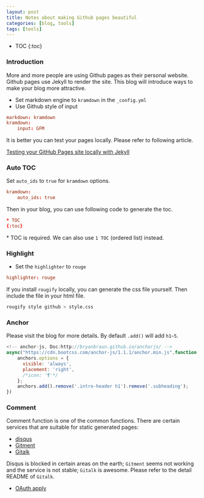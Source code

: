 ```yaml
---
layout: post
title: Notes about making Github pages beautiful
categories: [blog, tools]
tags: [tools]
---
```


* TOC
{:toc}

### Introduction
More and more people are using Github pages as their personal website. Github pages use
Jekyll to render the site. This blog will introduce ways to make your blog more attractive.

+ Set markdown engine to `kramdown` in the `_config.yml`
+ Use Github style of input

```conf
markdown: kramdown
kramdown:
    input: GFM
```

It is better you can test your pages locally. Please refer to following article.

<a href="https://help.github.com/en/articles/testing-your-github-pages-site-locally-with-jekyll" target="_blank">
Testing your GitHub Pages site locally with Jekyll
</a>

### Auto TOC

Set `auto_ids` to `true` for `kramdown` options.

```conf
kramdown:
    auto_ids: true
```

Then in your blog, you can use following code to generate the toc.

```conf
* TOC
{:toc}
```

\* TOC is required. We can also use `1 TOC` (ordered list) instead.

### Highlight

+ Set the `highlighter` to `rouge`

```conf
highlighter: rouge
```

If you install `rougify` locally, you can generate the css file yourself. Then include the
file in your html file.

```bash
rougify style github > style.css
```

### Anchor

Please visit the blog for more details. By default `.add()` will add `h1~5`.

```js
<!-- anchor-js, Doc:http://bryanbraun.github.io/anchorjs/ -->
async("https://cdn.bootcss.com/anchor-js/1.1.1/anchor.min.js",function(){
    anchors.options = {
      visible: 'always',
      placement: 'right',
      /*icon: '¶'*/
    };
    anchors.add().remove('.intro-header h1').remove('.subheading');
})
```

### Comment

Comment function is one of the common functions. There are certain services that are suitable
for static generated pages:

+ <a href="https://disqus.com" target="_blank">disqus</a>
+ <a href="https://github.com/imsun/gitment" target="_blank">Gitment</a>
+ <a href="https://github.com/gitalk/gitalk" target="_blank">Gitalk</a>

Disqus is blocked in certain areas on the earth; `Gitment` seems not working and the service is
not stable; `Gitalk` is awesome. Please refer to the detail README of `Gitalk`.

+ <a href="https://github.com/settings/applications/new" target="_blank">OAuth apply</a>
